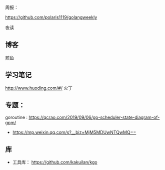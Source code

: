 
周报：

https://github.com/polaris1119/golangweekly

夜读

##  博客
煎鱼

## 学习笔记
 http://www.huoding.com/#/  火丁


## 专题：
goroutine : https://qcrao.com/2019/09/06/go-scheduler-state-diagram-of-gpm/
- https://mp.weixin.qq.com/s?__biz=MjM5MDUwNTQwMQ==


## 库
- 工具库： https://github.com/kakuilan/kgo
